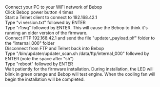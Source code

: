 Connect your PC to your WiFi network of Bebop<br />
Click Bebop power button 4 times<br />
Start a Telnet client to connect to 192.168.42.1<br />
Type "vi version.txt" followed by ENTER<br />
Type "r1:wq" followed by ENTER. This will cause the Bebop to think it's running an older version of the firmware.<br />
Connect FTP 192.168.42.1 and send the file "updater_payload.plf" folder to the “internal_000" folder<br />
Disconnect from FTP and Telnet back into Bebop<br />
Type "/bin/updater/updater_scan.sh /data/ftp/internal_000" followed by ENTER (note the space after "sh")<br />
Type "reboot" followed by ENTER<br />
Wait patiently for the firmware installation. During installation, the LED will blink in green orange and Bebop will test engine. When the cooling fan will begin the installation will be completed.